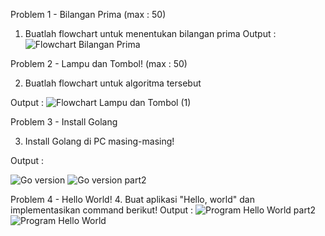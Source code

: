 Problem 1 - Bilangan Prima (max : 50)
1. Buatlah flowchart untuk menentukan bilangan prima
Output : 
![Flowchart Bilangan Prima](https://user-images.githubusercontent.com/99720129/154401507-61287c41-fd30-4cce-af14-f667a333a8eb.png)

Problem 2 - Lampu dan Tombol! (max : 50)

2. Buatlah flowchart untuk algoritma tersebut

Output : 
![Flowchart Lampu dan Tombol (1)](https://user-images.githubusercontent.com/99720129/154409373-fb6340dd-0a6b-4d70-a1ef-a9eaf0911706.png)

Problem 3 - Install Golang

3. Install Golang di PC masing-masing!

Output : 

![Go version](https://user-images.githubusercontent.com/99720129/154404113-c2954f2a-660c-4141-b2e5-bec45b074878.png)
![Go version part2](https://user-images.githubusercontent.com/99720129/154404133-97c9fdef-149b-4074-835d-7fd166347246.png)

Problem 4 - Hello World!
4. Buat aplikasi "Hello, world" dan implementasikan command berikut!
Output :
![Program Hello World part2](https://user-images.githubusercontent.com/99720129/154409399-cc3f8dc6-8544-4331-8ddc-ed459e0ed8e8.png)
![Program Hello World](https://user-images.githubusercontent.com/99720129/154409401-c05de846-0d6f-452f-8f48-76101eec842e.png)
